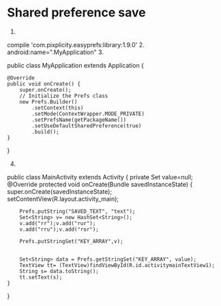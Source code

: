 # Shared preference save
1.
compile 'com.pixplicity.easyprefs:library:1.9.0'
2.
android:name=".MyApplication"
3.

public class MyApplication extends Application {

    @Override
    public void onCreate() {
        super.onCreate();
        // Initialize the Prefs class
        new Prefs.Builder()
			.setContext(this)
			.setMode(ContextWrapper.MODE_PRIVATE)
			.setPrefsName(getPackageName())
			.setUseDefaultSharedPreference(true)
			.build();
    }
}


4.

public class MainActivity extends Activity {
	private Set<String> value=null;
    @Override
    protected void onCreate(Bundle savedInstanceState) {
        super.onCreate(savedInstanceState);
        setContentView(R.layout.activity_main);

        Prefs.putString("SAVED_TEXT", "text");
		Set<String> v= new HashSet<String>();
		v.add("rr");v.add("rur");
		v.add("rru");v.add("ror");
		
		Prefs.putStringSet("KEY_ARRAY",v);
		
		
		Set<String> data = Prefs.getStringSet("KEY_ARRAY", value);
		TextView tt= (TextView)findViewById(R.id.activitymainTextView1);
		String s= data.toString();
		tt.setText(s);
    }
}




